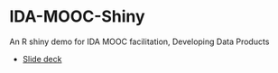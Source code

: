 # IDA-MOOC-Shiny
An R shiny demo for IDA MOOC facilitation, Developing Data Products

* [Slide deck](http://www.slideshare.net/tohweizhong/da-mooc-facilitation-coursera-data-science-specialization-developing-data-products)
